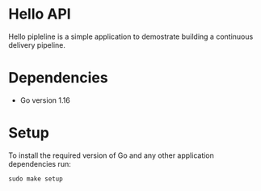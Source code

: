 # Hello API
Hello pipleline is a simple application to demostrate building a continuous delivery
pipeline.

# Dependencies

- Go version 1.16

# Setup
To install the required version of Go and any other application
dependencies run:

`sudo make setup`
